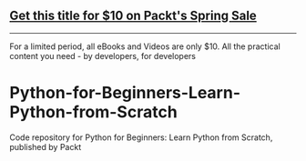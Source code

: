 ## [Get this title for $10 on Packt's Spring Sale](https://www.packt.com/V13792?utm_source=github&utm_medium=packt-github-repo&utm_campaign=spring_10_dollar_2022)
-----
For a limited period, all eBooks and Videos are only $10. All the practical content you need \- by developers, for developers

# Python-for-Beginners-Learn-Python-from-Scratch
Code repository for Python for Beginners: Learn Python from Scratch, published by Packt
